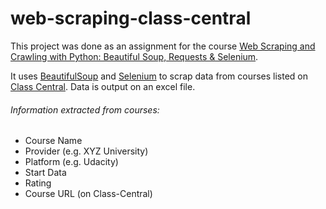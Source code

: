 # web-scraping-class-central

This project was done as an assignment for the course
[Web Scraping and Crawling with Python: Beautiful Soup, Requests & Selenium](https://www.udemy.com/web-scraping-with-python-beautifulsoup/learn/v4/overview).

It uses [BeautifulSoup](https://www.crummy.com/software/BeautifulSoup/#Download) and [Selenium](http://www.seleniumhq.org/) to scrap data from courses listed on [Class Central](class-central.com). Data is output on an excel file.

######  Information extracted from courses:
* Course Name
* Provider (e.g. XYZ University)
* Platform (e.g. Udacity)
* Start Data
* Rating
* Course URL (on Class-Central)
